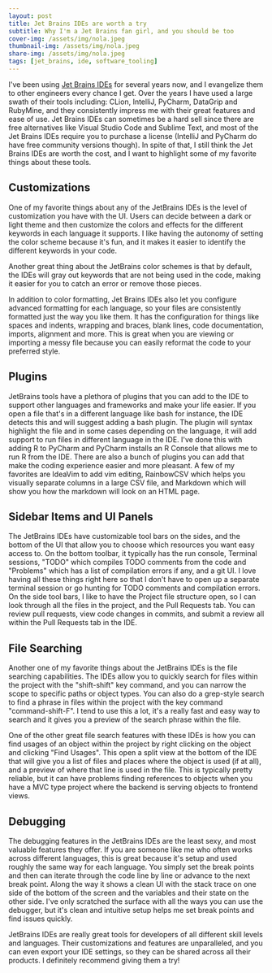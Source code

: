 ```yaml
---
layout: post
title: Jet Brains IDEs are worth a try
subtitle: Why I'm a Jet Brains fan girl, and you should be too
cover-img: /assets/img/nola.jpeg
thumbnail-img: /assets/img/nola.jpeg
share-img: /assets/img/nola.jpeg
tags: [jet_brains, ide, software_tooling]
---
```


I've been using [Jet Brains IDEs](https://www.jetbrains.com/) for several years now, and I evangelize them to other engineers every chance I get. Over the years I have used a large swath of their tools including: CLion, IntelliJ, PyCharm, DataGrip and RubyMine, and they consistently impress me with their great features and ease of use. Jet Brains IDEs can sometimes be a hard sell since there are free alternatives like Visual Studio Code and Sublime Text, and most of the Jet Brains IDEs require you to purchase a license (IntelliJ and PyCharm do have free community versions though). In spite of that, I still think the Jet Brains IDEs are worth the cost, and I want to highlight some of my favorite things about these tools.

## Customizations
One of my favorite things about any of the JetBrains IDEs is the level of customization you have with the UI. Users can decide between a dark or light theme and then customize the colors and effects for the different keywords in each language it supports. I like having the autonomy of setting the color scheme because it's fun, and it makes it easier to identify the different keywords in your code.
 
Another great thing about the JetBrains color schemes is that by default, the IDEs will gray out keywords that are not being used in the code, making it easier for you to catch an error or remove those pieces.

In addition to color formatting, Jet Brains IDEs also let you configure advanced formatting for each language, so your files are consistently formatted just the way you like them. It has the configuration for things like spaces and indents, wrapping and braces, blank lines, code documentation, imports, alignment and more. This is great when you are viewing or importing a messy file because you can easily reformat the code to your preferred style.

## Plugins
JetBrains tools have a plethora of plugins that you can add to the IDE to support other languages and frameworks and make your life easier. If you open a file that's in a different language like bash for instance, the IDE detects this and will suggest adding a bash plugin. The plugin will syntax highlight the file and in some cases depending on the language, it will add support to run files in different language in the IDE. I've done this with adding R to PyCharm and PyCharm installs an R Console that allows me to run R from the IDE. There are also a bunch of plugins you can add that make the coding experience easier and more pleasant. A few of my favorites are IdeaVim to add vim editing, RainbowCSV which helps you visually separate columns in a large CSV file, and Markdown which will show you how the markdown will look on an HTML page.

## Sidebar Items and UI Panels
The JetBrains IDEs have customizable tool bars on the sides, and the bottom of the UI that allow you to choose which resources you want easy access to. On the bottom toolbar, it typically has the run console, Terminal sessions, "TODO" which compiles TODO comments from the code and "Problems" which has a list of compilation errors if any, and a git UI. I love having all these things right here so that I don't have to open up a separate terminal session or go hunting for TODO comments and compilation errors. On the side tool bars, I like to have the Project file structure open, so I can look through all the files in the project, and the Pull Requests tab. You can review pull requests, view code changes in commits, and submit a review all within the Pull Requests tab in the IDE.

## File Searching
Another one of my favorite things about the JetBrains IDEs is the file searching capabilities. The IDEs allow you to quickly search for files within the project with the "shift-shift" key command, and you can narrow the scope to specific paths or object types. You can also do a grep-style search to find a phrase in files within the project with the key command "command-shift-F". I tend to use this a lot, it's a really fast and easy way to search and it gives you a preview of the search phrase within the file.

One of the other great file search features with these IDEs is how you can find usages of an object within the project by right clicking on the object and clicking "Find Usages". This open a split view at the bottom of the IDE that will give you a list of files and places where the object is used (if at all), and a preview of where that line is used in the file. This is typically pretty reliable, but it can have problems finding references to objects when you have a MVC type project where the backend is serving objects to frontend views.

## Debugging
The debugging features in the JetBrains IDEs are the least sexy, and most valuable features they offer. If you are someone like me who often works across different languages, this is great because it's setup and used roughly the same way for each language. You simply set the break points and then can iterate through the code line by line or advance to the next break point. Along the way it shows a clean UI with the stack trace on one side of the bottom of the screen and the variables and their state on the other side. I've only scratched the surface with all the ways you can use the debugger, but it's clean and intuitive setup helps me set break points and find issues quickly.

JetBrains IDEs are really great tools for developers of all different skill levels and languages. Their customizations and features are unparalleled, and you can even export your IDE settings, so they can be shared across all their products. I definitely recommend giving them a try!
